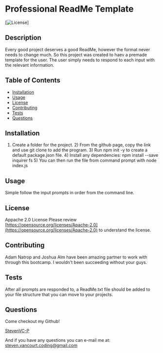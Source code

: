
# Professional ReadMe Template

[![License](https://img.shields.io/badge/License-Apache%202.0-blue.svg)]

## Description
Every good project deserves a good ReadMe, however the format never needs to change much.  So this project was created to haev a premade template for the user.  The user simply needs to respond to each input with the relevant information.

##  Table of Contents

* [Installation](#Installation)
* [Usage](#Usage)
* [License](#License)
* [Contributing](#Contributing)
* [Tests](#Tests)
* [Questions](#Questions)

## Installation
1) Create a folder for the project. 2) From the github page, copy the link and use git clone to add the program. 3) Run npm init -y to create a default package.json file. 4) Install any dependencies: npm install --save inquirer fs 5) You can then run the file from command prompt with node index.js

## Usage
Simple follow the input prompts in order from the command line.

## License
Appache 2.0 License
Please review [https://opensource.org/licenses/Apache-2.0](https://opensource.org/licenses/Apache-2.0) to understand the license.

## Contributing
Adam Natrop and Joshua Alm have been amazing partner to work with through this bootcamp.  I wouldn't been succeeding without your guys.

## Tests
After all prompts are responded to, a ReadMe.txt file should be added to your file structure that you can move to your projects.

## Questions
Come checkout my Github!

[StevenVC-P](https://www.github/StevenVC-P)

And if you have any questions you can e-mail me at:
[steven.vancourt.coding@gmail.com](steven.vancourt.coding@gmail.com)